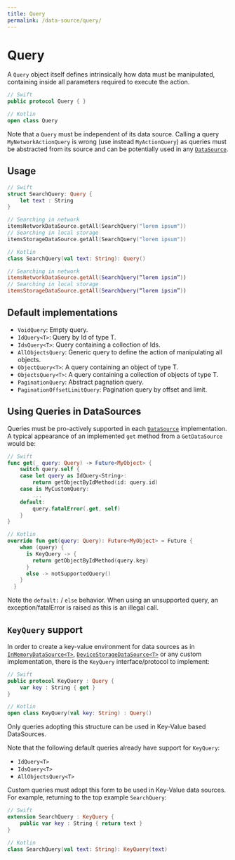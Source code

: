 ```yaml
---
title: Query
permalink: /data-source/query/
---
```


# Query

A `Query` object itself defines intrinsically how data must be manipulated, containing inside all parameters required to execute the action. 

```swift
// Swift
public protocol Query { }
```

```kotlin
// Kotlin
open class Query
```
Note that a `Query` must be independent of its data source. Calling a query `MyNetworkActionQuery` is wrong (use instead `MyActionQuery`) as queries must be abstracted from its source and can be potentially used in any [`DataSource`](DataSource.md). 

## Usage

```swift
// Swift
struct SearchQuery: Query {
    let text : String
}

// Searching in network
itemsNetworkDataSource.getAll(SearchQuery("lorem ipsum"))
// Searching in local storage
itemsStorageDataSource.getAll(SearchQuery("lorem ipsum"))
```

```kotlin
// Kotlin
class SearchQuery(val text: String): Query()

// Searching in network
itemsNetworkDataSource.getAll(SearchQuery(“lorem ipsim”))
// Searching in local storage
itemsStorageDataSource.getAll(SearchQuery(“lorem ipsim”))
```

## Default implementations

- `VoidQuery`: Empty query.
- `IdQuery<T>`: Query by Id of type T.
- `IdsQuery<T>`: Query containing a collection of Ids. 
- `AllObjectsQuery`: Generic query to define the action of manipulating all objects.
- `ObjectQuery<T>`: A query containing an object of type T.
- `ObjectsQuery<T>`: A query containing a collection of objects of type T.
- `PaginationQuery`: Abstract pagnation query.
- `PaginationOffsetLimitQuery`: Pagination query by offset and limit.

## Using Queries in DataSources

Queries must be pro-actively supported in each [`DataSource`](DataSource.md) implementation. A typical appearance of an implemented `get` method from a `GetDataSource` would be:

```swift
// Swift
func get(_ query: Query) -> Future<MyObject> {
    switch query.self {
    case let query as IdQuery<String>:
        return getObjectByIdMethod(id: query.id)
    case is MyCustomQuery:
        ... 
    default:
        query.fatalError(.get, self)
    }
}    
```

```kotlin
// Kotlin
override fun get(query: Query): Future<MyObject> = Future {
    when (query) {
      is KeyQuery -> {
        return getObjectByIdMethod(query.key)
      }
      else -> notSupportedQuery()
    }
  }
```

Note the `default:` / `else` behavior. When using an unsupported query, an exception/fatalError is raised as this is an illegal call.

## `KeyQuery` support

In order to create a key-value environment for data sources as in [`InMemoryDataSource<T>`](InMemoryDataSource.md), [`DeviceStorageDataSource<T>`](DeviceStorageDataSource.md) or any custom implementation, there is the `KeyQuery` interface/protocol to implement:

```swift
// Swift
public protocol KeyQuery : Query {
    var key : String { get }
}
```

```kotlin
// Kotlin
open class KeyQuery(val key: String) : Query()
```

Only queries adopting this structure can be used in Key-Value based DataSources.

Note that the following default queries already have support for `KeyQuery`:

- `IdQuery<T>`
- `IdsQuery<T>`
- `AllObjectsQuery<T>`

Custom queries must adopt this form to be used in Key-Value data sources. For example, returning to the top example `SearchQuery`:

```swift
// Swift
extension SearchQuery : KeyQuery {
    public var key : String { return text }
}
```

```kotlin
// Kotlin
class SearchQuery(val text: String): KeyQuery(text)
```
